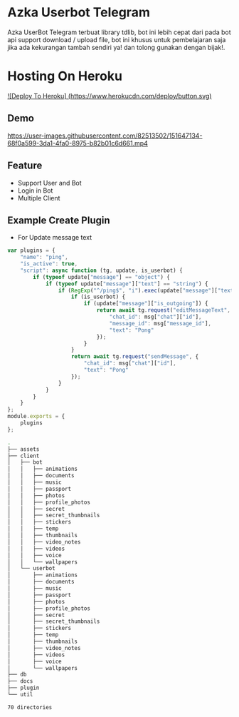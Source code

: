 # Azka Userbot Telegram

Azka UserBot Telegram terbuat library tdlib, bot ini lebih cepat dari pada bot api support download / upload file, bot ini khusus untuk pembelajaran saja jika ada kekurangan tambah sendiri ya! dan tolong gunakan dengan bijak!.

# Hosting On Heroku
[![Deploy To Heroku]
(https://www.herokucdn.com/deploy/button.svg)
](https://dashboard.heroku.com/new?template=https://github.com/isohmaohot/userbot-az.git#heroku-cdn)

## Demo

https://user-images.githubusercontent.com/82513502/151647134-68f0a599-3da1-4fa0-8975-b82b01c6d661.mp4


## Feature
- Support User and Bot
- Login in Bot
- Multiple Client

## Example Create Plugin

- For Update message text
```js
var plugins = {
    "name": "ping",
    "is_active": true,
    "script": async function (tg, update, is_userbot) {
        if (typeof update["message"] == "object") {
            if (typeof update["message"]["text"] == "string") {
                if (RegExp("^/ping$", "i").exec(update["message"]["text"])) {
                    if (is_userbot) {
                        if (update["message"]["is_outgoing"]) {
                            return await tg.request("editMessageText", {
                                "chat_id": msg["chat"]["id"],
                                "message_id": msg["message_id"],
                                "text": "Pong"
                            });
                        }
                    }
                    return await tg.request("sendMessage", {
                        "chat_id": msg["chat"]["id"],
                        "text": "Pong"
                    });
                }
            }
        }
    }
};
module.exports = {
    plugins
};
```


```bash
.
├── assets
├── client
│   ├── bot
│   │   ├── animations
│   │   ├── documents
│   │   ├── music
│   │   ├── passport
│   │   ├── photos
│   │   ├── profile_photos
│   │   ├── secret
│   │   ├── secret_thumbnails
│   │   ├── stickers
│   │   ├── temp
│   │   ├── thumbnails
│   │   ├── video_notes
│   │   ├── videos
│   │   ├── voice
│   │   └── wallpapers
│   └── userbot
│       ├── animations
│       ├── documents
│       ├── music
│       ├── passport
│       ├── photos
│       ├── profile_photos
│       ├── secret
│       ├── secret_thumbnails
│       ├── stickers
│       ├── temp
│       ├── thumbnails
│       ├── video_notes
│       ├── videos
│       ├── voice
│       └── wallpapers
├── db
├── docs
├── plugin
└── util

70 directories
```
